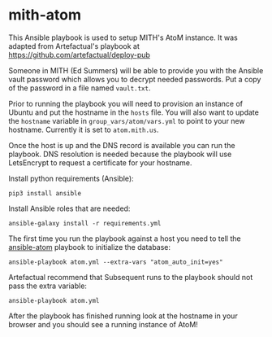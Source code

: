 # mith-atom

This Ansible playbook is used to setup MITH's AtoM instance. It was adapted
from Artefactual's playbook at https://github.com/artefactual/deploy-pub

Someone in MITH (Ed Summers) will be able to provide you with the Ansible vault
password which allows you to decrypt needed passwords. Put a copy of the
password in a file named `vault.txt`.

Prior to running the playbook you will need to provision an instance of Ubuntu
and put the hostname in the `hosts` file. You will also want to update the
`hostname` variable in `group_vars/atom/vars.yml` to point to your new
hostname. Currently it is set to `atom.mith.us`.

Once the host is up and the DNS record is available you can run the playbook.
DNS resolution is needed because the playbook will use LetsEncrypt to request
a certificate for your hostname.

Install python requirements (Ansible):

    pip3 install ansible

Install Ansible roles that are needed:

    ansible-galaxy install -r requirements.yml

The first time you run the playbook against a host you need to tell the
[ansible-atom](https://github.com/artefactual/ansible-atom) playbook to
initialize the database:

    ansible-playbook atom.yml --extra-vars "atom_auto_init=yes"

Artefactual recommend that Subsequent runs to the playbook should not pass
the extra variable:

    ansible-playbook atom.yml

After the playbook has finished running look at the hostname in your browser and you should see a running instance of AtoM!
